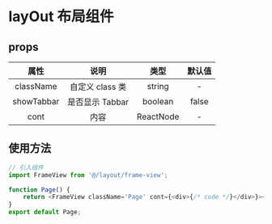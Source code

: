 <!--
 * @Descripttion:
 * @version:
 * @Author: zhoukai
 * @Date: 2022-08-02 14:22:16
 * @LastEditors: zhoukai
 * @LastEditTime: 2022-08-03 17:52:57
-->

# layOut 布局组件

## props

|    属性    |      说明       |   类型    | 默认值 |
| :--------: | :-------------: | :-------: | :----: |
| className  | 自定义 class 类 |  string   |   -    |
| showTabbar | 是否显示 Tabbar |  boolean  | false  |
|    cont    |      内容       | ReactNode |   -    |

## 使用方法

```javascript
// 引入组件
import FrameView from '@/layout/frame-view';

function Page() {
    return <FrameView className='Page' cont={<div>{/* code */}</div>}></FrameView>;
}
export default Page;
```
